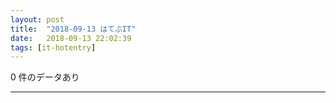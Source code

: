 ```yaml
---
layout: post
title:  "2018-09-13 はてぶIT"
date:   2018-09-13 22:02:39
tags: [it-hotentry]
---
```

0 件のデータあり

<hr>
